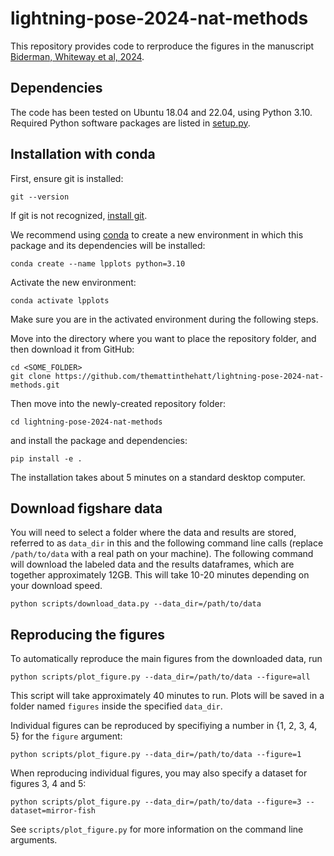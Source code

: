 # lightning-pose-2024-nat-methods
This repository provides code to rerproduce the figures in the manuscript [Biderman, Whiteway et al, 2024](https://www.biorxiv.org/content/10.1101/2023.04.28.538703v1).

## Dependencies
The code has been tested on Ubuntu 18.04 and 22.04, using Python 3.10.
Required Python software packages are listed in [setup.py](https://github.com/themattinthehatt/lightning-pose-2024-nat-methods/blob/main/setup.py). 

## Installation with conda

First, ensure git is installed:
```shell
git --version
````
If git is not recognized, [install git](https://git-scm.com/book/en/v2/Getting-Started-Installing-Git).

We recommend using [conda](https://docs.anaconda.com/free/anaconda/install/index.html) to create a 
new environment in which this package and its dependencies will be installed:
```shell
conda create --name lpplots python=3.10
```

Activate the new environment:
```shell
conda activate lpplots
```
Make sure you are in the activated environment during the following steps.

Move into the directory where you want to place the repository folder, and then download it from GitHub:
```shell
cd <SOME_FOLDER>
git clone https://github.com/themattinthehatt/lightning-pose-2024-nat-methods.git
```

Then move into the newly-created repository folder:
```shell
cd lightning-pose-2024-nat-methods
```

and install the package and dependencies:
```shell
pip install -e .
```

The installation takes about 5 minutes on a standard desktop computer.

## Download figshare data
You will need to select a folder where the data and results are stored, referred to as `data_dir`
in this and the following command line calls 
(replace `/path/to/data` with a real path on your machine).
The following command will download the labeled data and the results dataframes, which are together
approximately 12GB.
This will take 10-20 minutes depending on your download speed.
```shell
python scripts/download_data.py --data_dir=/path/to/data
```

## Reproducing the figures
To automatically reproduce the main figures from the downloaded data, run
```console
python scripts/plot_figure.py --data_dir=/path/to/data --figure=all
```
This script will take approximately 40 minutes to run.
Plots will be saved in a folder named `figures` inside the specified `data_dir`.

Individual figures can be reproduced by specifiying a number in {1, 2, 3, 4, 5} for the `figure`
argument:
```console
python scripts/plot_figure.py --data_dir=/path/to/data --figure=1
```

When reproducing individual figures, you may also specify a dataset for figures 3, 4 and 5:
```console
python scripts/plot_figure.py --data_dir=/path/to/data --figure=3 --dataset=mirror-fish
```

See `scripts/plot_figure.py` for more information on the command line arguments.
